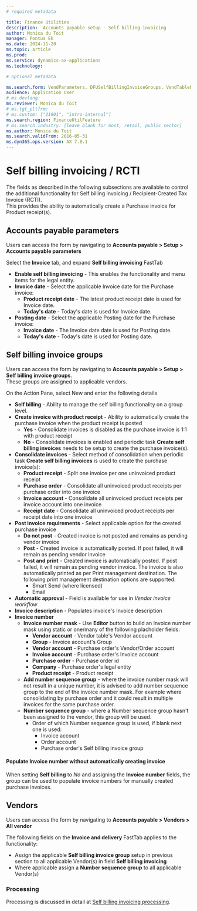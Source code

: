 ```yaml
---
# required metadata

title: Finance Utilities 
description:  Accounts payable setup - Self billing invoicing
author: Monica du Toit
manager: Pontus Ek
ms.date: 2024-11-20
ms.topic: article
ms.prod: 
ms.service: dynamics-ax-applications
ms.technology: 

# optional metadata

ms.search.form: VendParameters, DFUSelfBillingInvoiceGroups, VendTableListPage
audience: Application User
# ms.devlang:
ms.reviewer: Monica du Toit
# ms.tgt_pltfrm:
# ms.custom: ["21901", "intro-internal"]
ms.search.region: FinanceUtilFeature
# ms.search.industry: [leave blank for most, retail, public sector]
ms.author: Monica du Toit
ms.search.validFrom: 2016-05-31
ms.dyn365.ops.version: AX 7.0.1
---
```


# Self billing invoicing / RCTI
The fields as described in the following subsections are available to control the additional functionality for Self billing invoicing / Recipient-Created Tax Invoice (RCTI). <br>
This provides the ability to automatically create a Purchase invoice for Product receipt(s).

## Accounts payable parameters
Users can access the form by navigating to **Accounts payable > Setup > Accounts payable parameters**

Select the **Invoice** tab, and expand **Self billing invoicing** FastTab
- **Enable self billing invoicing** - This enables the functionality and menu items for the legal entity.
- **Invoice date** - Select the applicable Invoice date for the Purchase invoice:
    - **Product receipt date** -  The latest product receipt date is used for Invoice date.
    - **Today's date** - Today's date is used for Invoice date.
 - **Posting date** - Select the applicable Posting date for the Purchase invoice:
    - **Invoice date** -  The Invoice date date is used for Posting date.
    - **Today's date** - Today's date is used for Posting date.

## Self billing invoice groups
Users can access the form by navigating to **Accounts payable > Setup > Self billing invoice groups**. <br>
These groups are assigned to applicable vendors.

On the Action Pane, select New and enter the following details
- **Self billing** - Ability to manage the self billing functionality on a group level. 
- **Create invoice with product receipt** - Ability to automatically create the purchase invoice when the product receipt is posted
    - **Yes** - Consolidate invoices is disabled as the purchase invoice is 1:1 with product receipt
    - **No** - Consolidate invoices is enabled and periodic task **Create self billing invoices** needs to be setup to create the purchase invoice(s).
- **Consolidate invoices** - Select method of consolidation when periodic task **Create self billing invoices**  is used to create the purchase invoice(s):
    - **Product receipt** - Split one invoice per one uninvoiced product receipt
    - **Purchase order** - Consolidate all uninvoiced product receipts per purchase order into one invoice
    - **Invoice account** - Consolidate all uninvoiced product receipts per invoice account into one invoice
    - **Receipt date** - Consolidate all uninvoiced product receipts per receipt date into one invoice
- **Post invoice requirements** - Select applicable option for the created purchase invoice
    - **Do not post** - Created invoice is not posted and remains as pending vendor invoice
    - **Post** - Created invoice is automatically posted. If post failed, it will remain as pending vendor invoice
    - **Post and print** - Created invoice is automatically posted. If post failed, it will remain as pending vendor invoice. The invoice is also automatically printed as per Print management destination. The following print management destination options are supported:
        - Smart Send (where licensed)
        - Email
- **Automatic approval** - Field is available for use in _Vendor invoice workflow_
- **Invoice description** - Populates invoice's Invoice description
- **Invoice number**
    - **Invoice number mask** - Use **Editor** button to build an Invoice number mask using static or one/many of the following placholder fields:
        - **Vendor account** - Vendor table's Vendor account
        - **Group** - Invoice account's Group
        - **Vendor account** - Purchase order's Vendor/Order account
        - **Invoice account** - Purchase order's Invoice account
        - **Purchase order** - Purchase order id
        - **Company** - Purchase order's legal entity
        - **Product receipt** - Product receipt
    - **Add number sequence group** - where the invoice number mask will not result in a unique number, it is advised to add number sequence group to the end of the invoice number mask. For example where consolidating by purchase order and it could result in multiple invoices for the same purchase order.
    - **Number sequence group** - where a Number sequence group hasn't been assigned to the vendor, this group will be used. 
        - Order of which Number sequence group is used, if blank next one is used:
            - Invoice account
            - Order account
            - Purchase order's Self billing invoice group
  
#### Populate Invoice number without automatically creating invoice
When setting **Self billing** to _No_ and assigning the **Invoice number** fields, the group can be used to populate invoice numbers for manually created purchase invoices.


## Vendors
Users can access the form by navigating to **Accounts payable > Vendors > All vendor**

The following fields on the **Invoice and delivery** FastTab applies to the functionality:
- Assign the applicable **Self billing invoice group** setup in previous section to all applicable Vendor(s) in field **Self billing invoicing**
- Where applicable assign a **Number sequence group** to all applicable Vendor(s)

### Processing
Processing is discussed in detail at [Self billing invoicing processing](../../Processing/Accounts-Payable/Self-billing-invoicing.md).

